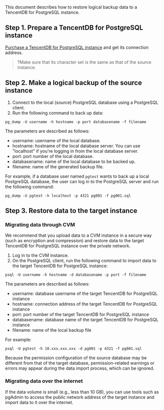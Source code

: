 This document describes how to restore logical backup data to a TencentDB for PostgreSQL instance.

## Step 1. Prepare a TencentDB for PostgreSQL instance
[Purchase a TencentDB for PostgreSQL instance](https://intl.cloud.tencent.com/document/product/409/40724) and get its connection address.
>?Make sure that its character set is the same as that of the source instance.

## Step 2. Make a logical backup of the source instance
1. Connect to the local (source) PostgreSQL database using a PostgreSQL client.
2. Run the following command to back up data:

```
pg_dump -U username -h hostname -p port databasename -f filename
```
The parameters are described as follows:
- username: username of the local database.
- hostname: hostname of the local database server. You can use "localhost" if you're logging in from the local database server.
- port: port number of the local database.
- databasename: name of the local database to be backed up.
- filename: name of the generated backup file.

For example, if a database user named `pgtest` wants to back up a local PostgreSQL database, the user can log in to the PostgreSQL server and run the following command:
```
pg_dump -U pgtest -h localhost -p 4321 pg001 -f pg001.sql
```

## Step 3. Restore data to the target instance
### Migrating data through CVM
We recommend that you upload data to a CVM instance in a secure way (such as encryption and compression) and restore data to the target TencentDB for PostgreSQL instance over the private network.

1. Log in to the CVM instance.
2. On the PostgreSQL client, run the following command to import data to the target TencentDB for PostgreSQL instance:
```
psql -U username -h hostname -d databasename -p port -f filename
```
The parameters are described as follows:
- username: database username of the target TencentDB for PostgreSQL instance
- hostname: connection address of the target TencentDB for PostgreSQL instance
- port: port number of the target TencentDB for PostgreSQL instance
- databasename: database name of the target TencentDB for PostgreSQL instance
- filename: name of the local backup file

For example:
```
psql -U pgtest -h 10.xxx.xxx.xxx -d pg001 -p 4321 -f pg001.sql
```
Because the permission configuration of the source database may be different from that of the target database, permission-related warnings or errors may appear during the data import process, which can be ignored.

### Migrating data over the internet
If the data volume is small (e.g., less than 10 GB), you can use tools such as pgAdmin to access the public network address of the target instance and import data to it over the internet.

